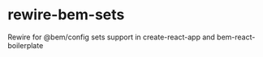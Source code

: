 # rewire-bem-sets
Rewire for @bem/config sets support in create-react-app and bem-react-boilerplate

